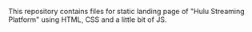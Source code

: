 This repository contains files for static landing page of "Hulu Streaming Platform" using HTML, CSS and a little bit of JS.
